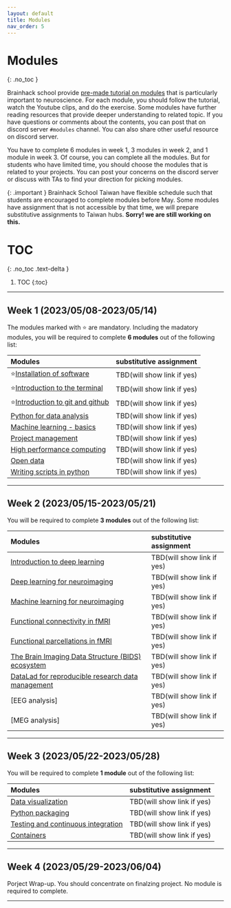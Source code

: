 ```yaml
---
layout: default
title: Modules
nav_order: 5
---
```


# Modules
{: .no_toc }

Brainhack school provide [pre-made tutorial on modules](https://school.brainhackmtl.org/modules/) that is particularly important to neuroscience. For each module, you should follow the tutorial, watch the Youtube clips, and do the exercise. Some modules have further reading resources that provide deeper understanding to related topic. If you have questions or comments about the contents, you can post that on discord server `#modules` channel. You can also share other useful resource on discord server. 

You have to complete 6 modules in week 1, 3 modules in week 2, and 1 module in week 3. Of course, you can complete all the modules. But for students who have limited time, you should choose the modules that is related to your projects. You can post your concerns on the discord server or discuss with TAs to find your direction for picking modules. 

{: .important }
Brainhack School Taiwan have flexible schedule such that students are encouraged to complete modules before May. Some modules have assignment that is not accessible by that time, we will prepare substitutive assignments to Taiwan hubs. **Sorry! we are still working on this.**

# TOC
{: .no_toc .text-delta }

1. TOC
{:toc}

---

## Week 1 (2023/05/08-2023/05/14)
The modules marked with ⭐ are mandatory. Including the madatory modules, you will be required to complete **6 modules** out of the following list:

| Modules                                                                                            | substitutive assignment    |
|:---------------------------------------------------------------------------------------------------|:---------------------------|
| ⭐[Installation of software](https://school.brainhackmtl.org/modules/installation)                  | TBD(will show link if yes) |
| ⭐[Introduction to the terminal](https://school.brainhackmtl.org/modules/introduction_to_terminal)  | TBD(will show link if yes) |
| ⭐[Introduction to git and github](https://school.brainhackmtl.org/modules/git_github)              | TBD(will show link if yes) |
| [Python for data analysis](https://school.brainhackmtl.org/modules/python_data_analysis)           | TBD(will show link if yes) |
| [Machine learning - basics](https://school.brainhackmtl.org/modules/machine_learning_basics)       | TBD(will show link if yes) |
| [Project management](https://school.brainhackmtl.org/modules/project_management)                   | TBD(will show link if yes) |
| [High performance computing](https://school.brainhackmtl.org/modules/hpc)                          | TBD(will show link if yes) |
| [Open data](https://school.brainhackmtl.org/modules/open_data)                                     | TBD(will show link if yes) |
| [Writing scripts in python](https://school.brainhackmtl.org/modules/python_scripts)                | TBD(will show link if yes) |

---

## Week 2 (2023/05/15-2023/05/21)
You will be required to complete **3 modules** out of the following list:

| Modules                                                                                                    | substitutive assignment    |
|:-----------------------------------------------------------------------------------------------------------|:---------------------------|
| [Introduction to deep learning](https://school.brainhackmtl.org/modules/deep_learning_intro)               | TBD(will show link if yes) |
| [Deep learning for neuroimaging](https://school.brainhackmtl.org/modules/dl_for_neuroimaging)              | TBD(will show link if yes) |
| [Machine learning for neuroimaging](https://school.brainhackmtl.org/modules/machine_learning_neuroimaging) | TBD(will show link if yes) |
| [Functional connectivity in fMRI](https://school.brainhackmtl.org/modules/fmri_connectivity)               | TBD(will show link if yes) |
| [Functional parcellations in fMRI](https://school.brainhackmtl.org/modules/fmri_parcellation)              | TBD(will show link if yes) |
| [The Brain Imaging Data Structure (BIDS) ecosystem](https://school.brainhackmtl.org/modules/bids)          | TBD(will show link if yes) |
| [DataLad for reproducible research data management](https://school.brainhackmtl.org/modules/datalad)       | TBD(will show link if yes) |
|[EEG analysis]             | TBD(will show link if yes)                                                      |
|[MEG analysis]             | TBD(will show link if yes)                                                      |
---

## Week 3 (2023/05/22-2023/05/28)
You will be required to complete **1 module** out of the following list:

| Modules                                                                                                    | substitutive assignment    |
|:-----------------------------------------------------------------------------------------------------------|:---------------------------|
| [Data visualization](https://school.brainhackmtl.org/modules/python_visualization)                         | TBD(will show link if yes) |
| [Python packaging](https://school.brainhackmtl.org/modules/packaging)                                      | TBD(will show link if yes) |
| [Testing and continuous integration](https://school.brainhackmtl.org/modules/testing)                      | TBD(will show link if yes) |
| [Containers](https://school.brainhackmtl.org/modules/containers)                                           | TBD(will show link if yes) |

---

## Week 4 (2023/05/29-2023/06/04)
Porject Wrap-up. You should concentrate on finalzing project. No module is required to complete.

---
